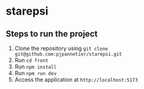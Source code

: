 # starepsi

## Steps to run the project

1. Clone the repository using `git clone git@github.com:pjpannetier/starepsi.git`
2. Run `cd front`
3. Run `npm install`
4. Run `npm run dev`
5. Access the application at `http://localhost:5173`